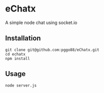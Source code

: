 # eChatx
A simple node chat using socket.io

## Installation
```
git clone git@github.com:pggo88/eChatx.git
cd echatx
npm install
```

## Usage
```
node server.js
```